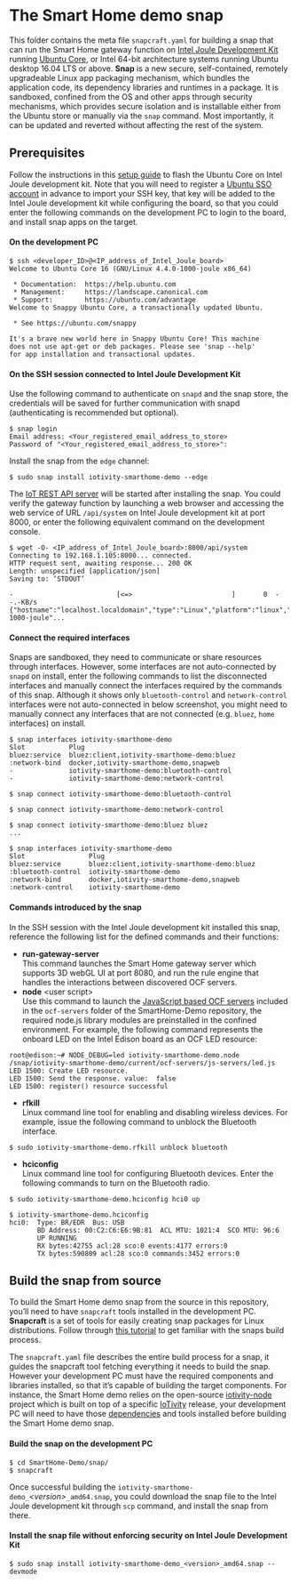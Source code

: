 # The Smart Home demo snap

This folder contains the meta file `snapcraft.yaml` for building a snap that can run the Smart Home gateway function on [Intel Joule Development Kit](https://software.intel.com/en-us/iot/hardware/joule/dev-kit) running [Ubuntu Core](https://www.ubuntu.com/core), or Intel 64-bit architecture systems running Ubuntu desktop 16.04 LTS or above. **Snap** is a new secure, self-contained, remotely upgradeable Linux app packaging mechanism, which bundles the application code, its dependency libraries and runtimes in a package. It is sandboxed, confined from the OS and other apps through security mechanisms, which provides secure isolation and is installable either from the Ubuntu store or manually via the `snap` command. Most importantly, it can be updated and reverted without affecting the rest of the system.

## Prerequisites

Follow the instructions in this [setup guide](https://developer.ubuntu.com/en/snappy/start/intel-joule/) to flash the Ubuntu Core on Intel Joule development kit. Note that you will need to register a [Ubuntu SSO account](https://login.ubuntu.com/) in advance to import your SSH key, that key will be added to the Intel Joule development kit while configuring the board, so that you could enter the following commands on the development PC to login to the board, and install snap apps on the target.

#### On the development PC ####

```
$ ssh <developer_ID>@<IP_address_of_Intel_Joule_board>
Welcome to Ubuntu Core 16 (GNU/Linux 4.4.0-1000-joule x86_64)

 * Documentation:  https://help.ubuntu.com
 * Management:     https://landscape.canonical.com
 * Support:        https://ubuntu.com/advantage
Welcome to Snappy Ubuntu Core, a transactionally updated Ubuntu.

 * See https://ubuntu.com/snappy

It's a brave new world here in Snappy Ubuntu Core! This machine
does not use apt-get or deb packages. Please see 'snap --help'
for app installation and transactional updates.
```
#### On the SSH session connected to Intel Joule Development Kit ####
Use the following command to authenticate on `snapd` and the snap store, the credentials will be saved for further communication with snapd (authenticating is recommended but optional).
```
$ snap login
Email address: <Your_registered_email_address_to_store>
Password of "<Your_registered_email_address_to_store>":
```
Install the snap from the `edge` channel:
```
$ sudo snap install iotivity-smarthome-demo --edge
```
The [IoT REST API server](https://github.com/01org/iot-rest-api-server) will be started after installing the snap. You could verify the gateway function by launching a web browser and accessing the web service of URL `/api/system` on Intel Joule development kit at port 8000, or enter the following equivalent command on the development console.
```
$ wget -O- <IP_address_of_Intel_Joule_board>:8000/api/system
Connecting to 192.168.1.105:8000... connected.
HTTP request sent, awaiting response... 200 OK
Length: unspecified [application/json]
Saving to: ‘STDOUT’

-                          [<=>                         ]       0  --.-KB/s
{"hostname":"localhost.localdomain","type":"Linux","platform":"linux","arch":"x64","release":"4.4.0-1000-joule"...
```

#### Connect the required interfaces ####
Snaps are sandboxed, they need to communicate or share resources through interfaces. However, some interfaces are not auto-connected by `snapd` on install, enter the following commands to list the disconnected interfaces and manually connect the interfaces required by the commands of this snap. Although it shows only `bluetooth-control` and `network-control` interfaces were not auto-connected in below screenshot, you might need to manually connect any interfaces that are not connected (e.g. `bluez`, `home` interfaces) on install.
```
$ snap interfaces iotivity-smarthome-demo
Slot           Plug
bluez:service  bluez:client,iotivity-smarthome-demo:bluez
:network-bind  docker,iotivity-smarthome-demo,snapweb
-              iotivity-smarthome-demo:bluetooth-control
-              iotivity-smarthome-demo:network-control

$ snap connect iotivity-smarthome-demo:bluetooth-control

$ snap connect iotivity-smarthome-demo:network-control

$ snap connect iotivity-smarthome-demo:bluez bluez
...

$ snap interfaces iotivity-smarthome-demo
Slot                Plug
bluez:service       bluez:client,iotivity-smarthome-demo:bluez
:bluetooth-control  iotivity-smarthome-demo
:network-bind       docker,iotivity-smarthome-demo,snapweb
:network-control    iotivity-smarthome-demo
```

#### Commands introduced by the snap ####
In the SSH session with the Intel Joule development kit installed this snap, reference the following list for the defined commands and their functions:
* **run-gateway-server**  
  This command launches the Smart Home gateway server which supports 3D webGL UI at port 8080, and run the rule engine that handles the interactions between discovered OCF servers.
* **node** &lt;user script&gt;  
  Use this command to launch the [JavaScript based OCF servers](https://github.com/01org/SmartHome-Demo/tree/master/ocf-servers) included in the `ocf-servers` folder of the SmartHome-Demo repository, the required node.js library modules are preinstalled in the confined environment. For example, the following command represents the onboard LED on the Intel Edison board as an OCF LED resource:
```
root@edison:~# NODE_DEBUG=led iotivity-smarthome-demo.node /snap/iotivity-smarthome-demo/current/ocf-servers/js-servers/led.js
LED 1500: Create LED resource.
LED 1500: Send the response. value:  false
LED 1500: register() resource successful
```
* **rfkill**  
  Linux command line tool for enabling and disabling wireless devices. For example, issue the following command to unblock the Bluetooth interface.
```
$ sudo iotivity-smarthome-demo.rfkill unblock bluetooth
```
* **hciconfig**  
  Linux command line tool for configuring Bluetooth devices. Enter the following commands to turn on the Bluetooth radio.
```
$ sudo iotivity-smarthome-demo.hciconfig hci0 up

$ iotivity-smarthome-demo.hciconfig
hci0:  Type: BR/EDR  Bus: USB
       BD Address: 00:C2:C6:E6:9B:81  ACL MTU: 1021:4  SCO MTU: 96:6
       UP RUNNING
       RX bytes:42755 acl:28 sco:0 events:4177 errors:0
       TX bytes:590809 acl:28 sco:0 commands:3452 errors:0
```

## Build the snap from source

To build the Smart Home demo snap from the source in this repository, you’ll need to have `snapcraft` tools installed in the development PC. **Snapcraft** is a set of tools for easily creating snap packages for Linux distributions. Follow through [this tutorial](http://snapcraft.io/create/) to get familiar with the snaps build process.

The `snapcraft.yaml` file describes the entire build process for a snap, it guides the snapcraft tool fetching everything it needs to build the snap. However your development PC must have the required components and libraries installed, so that it’s capable of building the target components. For instance, the Smart Home demo relies on the open-source [iotivity-node](https://github.com/otcshare/iotivity-node) project which is built on top of a specific [IoTivity](https://www.iotivity.org/) release, your development PC will need to have those [dependencies](https://wiki.iotivity.org/build_iotivity_with_ubuntu_build_machine) and tools installed before building the Smart Home demo snap.

#### Build the snap on the development PC ####
```
$ cd SmartHome-Demo/snap/
$ snapcraft
```
Once successful building the `iotivity-smarthome-demo_`*&lt;version&gt;*`_amd64.snap`, you could download the snap file to the Intel Joule development kit through `scp` command, and install the snap from there.

#### Install the snap file without enforcing security on Intel Joule Development Kit ####
```
$ sudo snap install iotivity-smarthome-demo_<version>_amd64.snap --devmode
```

